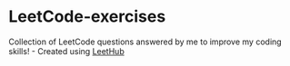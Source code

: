 # LeetCode-exercises
Collection of LeetCode questions answered by me to improve my coding skills! - Created using [LeetHub](https://github.com/QasimWani/LeetHub)
